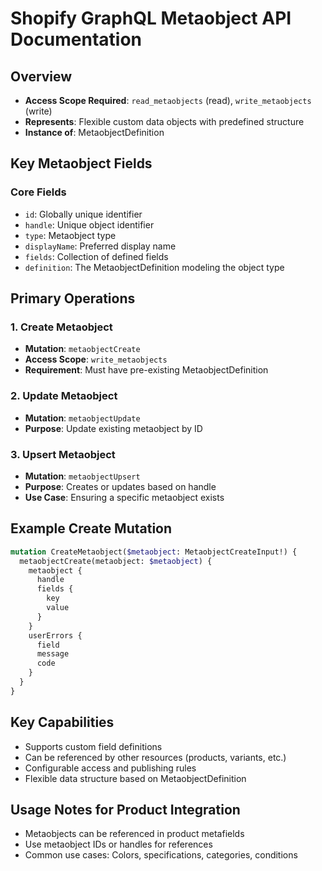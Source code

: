 # Shopify GraphQL Metaobject API Documentation

## Overview
- **Access Scope Required**: `read_metaobjects` (read), `write_metaobjects` (write)
- **Represents**: Flexible custom data objects with predefined structure
- **Instance of**: MetaobjectDefinition

## Key Metaobject Fields

### Core Fields
- `id`: Globally unique identifier
- `handle`: Unique object identifier
- `type`: Metaobject type
- `displayName`: Preferred display name
- `fields`: Collection of defined fields
- `definition`: The MetaobjectDefinition modeling the object type

## Primary Operations

### 1. Create Metaobject
- **Mutation**: `metaobjectCreate`
- **Access Scope**: `write_metaobjects`
- **Requirement**: Must have pre-existing MetaobjectDefinition

### 2. Update Metaobject
- **Mutation**: `metaobjectUpdate`
- **Purpose**: Update existing metaobject by ID

### 3. Upsert Metaobject
- **Mutation**: `metaobjectUpsert`
- **Purpose**: Creates or updates based on handle
- **Use Case**: Ensuring a specific metaobject exists

## Example Create Mutation

```graphql
mutation CreateMetaobject($metaobject: MetaobjectCreateInput!) {
  metaobjectCreate(metaobject: $metaobject) {
    metaobject {
      handle
      fields {
        key
        value
      }
    }
    userErrors {
      field
      message
      code
    }
  }
}
```

## Key Capabilities
- Supports custom field definitions
- Can be referenced by other resources (products, variants, etc.)
- Configurable access and publishing rules
- Flexible data structure based on MetaobjectDefinition

## Usage Notes for Product Integration
- Metaobjects can be referenced in product metafields
- Use metaobject IDs or handles for references
- Common use cases: Colors, specifications, categories, conditions